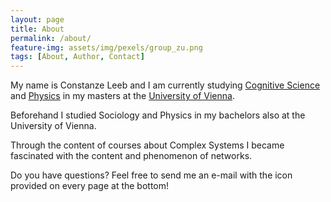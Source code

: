 ```yaml
---
layout: page
title: About
permalink: /about/
feature-img: assets/img/pexels/group_zu.png
tags: [About, Author, Contact]
---
```


My name is Constanze Leeb and I am currently studying [Cognitive Science](https://www.meicogsci.eu/) and [Physics](https://physik.univie.ac.at/en/) in my masters at the [University of Vienna](https://www.univie.ac.at/en/).

Beforehand I studied Sociology and Physics in my bachelors also at the University of Vienna.

Through the content of courses about Complex Systems I became fascinated with the content and phenomenon of networks.

Do you have questions? Feel free to send me an e-mail with the icon provided on every page at the bottom!

